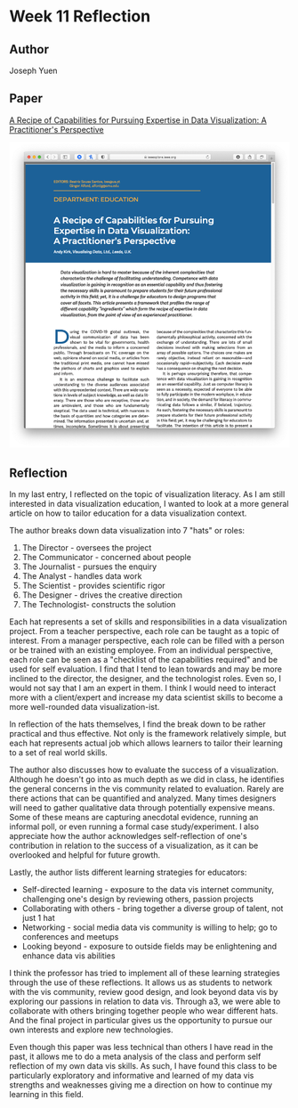 Week 11 Reflection
===

Author
---
Joseph Yuen

Paper
---
[A Recipe of Capabilities for Pursuing Expertise in Data Visualization: A Practitioner's Perspective](https://ieeexplore.ieee.org/stamp/stamp.jsp?tp=&arnumber=9325144)

![Paper](images/reflection11-1.png)

Reflection
---

In my last entry, I reflected on the topic of visualization literacy. As I am still interested in data visualization education, I wanted to look at a more general article on how to tailor education for a data visualization context. 

The author breaks down data visualization into 7 "hats" or roles:

1. The Director - oversees the project
2. The Communicator - concerned about people
3. The Journalist - pursues the enquiry
4. The Analyst - handles data work
5. The Scientist - provides scientific rigor
6. The Designer - drives the creative direction
7. The Technologist- constructs the solution

Each hat represents a set of skills and responsibilities in a data visualization project. From a teacher perspective, each role can be taught as a topic of interest. From a manager perspective, each role can be filled with a person or be trained with an existing employee. From an individual perspective, each role can be seen as a "checklist of the capabilities required" and be used for self evaluation. I find that I tend to lean towards and may be more inclined to the director, the designer, and the technologist roles. Even so, I would not say that I am an expert in them. I think I would need to interact more with a client/expert and increase my data scientist skills to become a more well-rounded data visualization-ist.

In reflection of the hats themselves, I find the break down to be rather practical and thus effective. Not only is the framework relatively simple, but each hat represents actual job which allows learners to tailor their learning to a set of real world skills.

The author also discusses how to evaluate the success of a visualization. Although he doesn't go into as much depth as we did in class, he identifies the general concerns in the vis community related to evaluation. Rarely are there actions that can be quantified and analyzed. Many times designers will need to gather qualitative data through potentially expensive means. Some of these means are capturing anecdotal evidence, running an informal poll, or even running a formal case study/experiment. I also appreciate how the author acknowledges self-reflection of one's contribution in relation to the success of a visualization, as it can be overlooked and helpful for future growth.

Lastly, the author lists different learning strategies for educators:

- Self-directed learning - exposure to the data vis internet community, challenging one's design by reviewing others, passion projects 
- Collaborating with others - bring together a diverse group of talent, not just 1 hat
- Networking - social media data vis community is willing to help; go to conferences and meetups
- Looking beyond - exposure to outside fields may be enlightening and enhance data vis abilities

I think the professor has tried to implement all of these learning strategies through the use of these reflections. It allows us as students to network with the vis community, review good design, and look beyond data vis by exploring our passions in relation to data vis. Through a3, we were able to collaborate with others bringing together people who wear different hats. And the final project in particular gives us the opportunity to pursue our own interests and explore new technologies.

Even though this paper was less technical than others I have read in the past, it allows me to do a meta analysis of the class and perform self reflection of my own data vis skills. As such, I have found this class to be particularly exploratory and informative and learned of my data vis strengths and weaknesses giving me a direction on how to continue my learning in this field.
